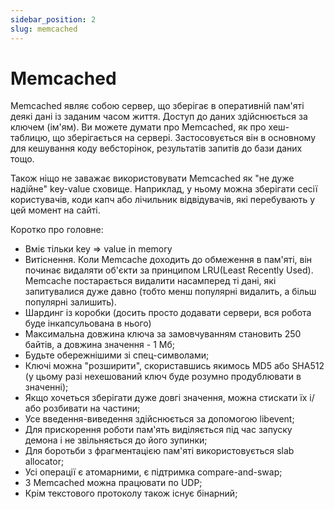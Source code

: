 ```yaml
---
sidebar_position: 2
slug: memcached
---
```


# Memcached

Memcached являє собою сервер, що зберігає в оперативній пам'яті деякі дані із заданим часом життя. Доступ до даних 
здійснюється за ключем (ім'ям). Ви можете думати про Memcached, як про хеш-таблицю, що зберігається на сервері. 
Застосовується він в основному для кешування коду вебсторінок, результатів запитів до бази даних тощо.

Також ніщо не заважає використовувати Memcached як "не дуже надійне" key-value сховище. Наприклад, у ньому можна зберігати 
сесії користувачів, коди капч або лічильник відвідувачів, які перебувають у цей момент на сайті.

Коротко про головне:

* Вміє тільки key => value in memory
* Витіснення. Коли Memcache доходить до обмеження в пам'яті, він починає видаляти об'єкти за принципом LRU(Least Recently Used). 
Memcache постарається видалити насамперед ті дані, які запитувалися дуже давно (тобто менш популярні видалить, а більш популярні 
залишить).
* Шардинг із коробки (досить просто додавати сервери, вся робота буде інкапсульована в нього)
* Максимальна довжина ключа за замовчуванням становить 250 байтів, а довжина значення - 1 Мб;
* Будьте обережнішими зі спец-символами;
* Ключі можна "розширити", скориставшись якимось MD5 або SHA512 (у цьому разі нехешований ключ буде розумно продублювати в значенні);
* Якщо хочеться зберігати дуже довгі значення, можна стискати їх і/або розбивати на частини;
* Усе введення-виведення здійснюється за допомогою libevent;
* Для прискорення роботи пам'ять виділяється під час запуску демона і не звільняється до його зупинки;
* Для боротьби з фрагментацією пам'яті використовується slab allocator;
* Усі операції є атомарними, є підтримка compare-and-swap;
* З Memcached можна працювати по UDP;
* Крім текстового протоколу також існує бінарний;